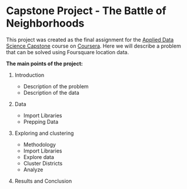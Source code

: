 # Capstone Project - The Battle of Neighborhoods
This project was created as the final assignment for the 
[Applied Data Science Capstone](https://www.coursera.org/learn/applied-data-science-capstone/home/info) course on [Coursera](https://www.coursera.org/). Here we will describe a problem that can be solved using Foursquare location data.


**The main points of the project:**
1. Introduction
    - Description of the problem
    - Description of the data

2. Data
    - Import Libraries
    - Prepping Data

3. Exploring and clustering
    - Methodology
    - Import Libraries
    - Explore data
    - Cluster Districts
    - Analyze


4. Results and Conclusion

